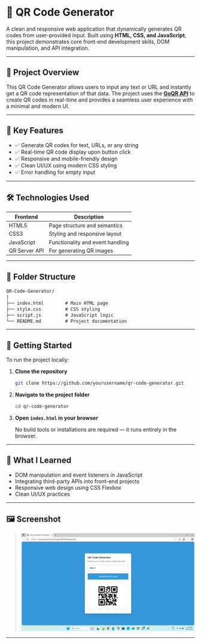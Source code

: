 # 🔳 QR Code Generator

A clean and responsive web application that dynamically generates QR codes from user-provided input. Built using **HTML, CSS, and JavaScript**, this project demonstrates core front-end development skills, DOM manipulation, and API integration.

---

## 📌 Project Overview

This QR Code Generator allows users to input any text or URL and instantly get a QR code representation of that data. The project uses the **[GoQR API](https://goqr.me/api/doc/)** to create QR codes in real-time and provides a seamless user experience with a minimal and modern UI.

---

## 🎯 Key Features

- ✅ Generate QR codes for text, URLs, or any string  
- ✅ Real-time QR code display upon button click  
- ✅ Responsive and mobile-friendly design  
- ✅ Clean UI/UX using modern CSS styling  
- ✅ Error handling for empty input  

---

## 🛠️ Technologies Used

| Frontend      | Description                    |
|---------------|--------------------------------|
| HTML5         | Page structure and semantics   |
| CSS3          | Styling and responsive layout  |
| JavaScript    | Functionality and event handling |
| QR Server API | For generating QR images       |

---

## 📂 Folder Structure

```
QR-Code-Generator/
│
├── index.html        # Main HTML page
├── style.css         # CSS styling
├── script.js         # JavaScript logic
└── README.md         # Project documentation
```

---

## 🚀 Getting Started

To run the project locally:

1. **Clone the repository**
   ```bash
   git clone https://github.com/yourusername/qr-code-generator.git
   ```
2. **Navigate to the project folder**
   ```bash
   cd qr-code-generator
   ```
3. **Open `index.html` in your browser**

   No build tools or installations are required — it runs entirely in the browser.

---

## 🧠 What I Learned

- DOM manipulation and event listeners in JavaScript  
- Integrating third-party APIs into front-end projects  
- Responsive web design using CSS Flexbox  
- Clean UI/UX practices  

---

## 🖼️ Screenshot
> ![QR Code Generator UI](SCREENSHOT.png)

---

